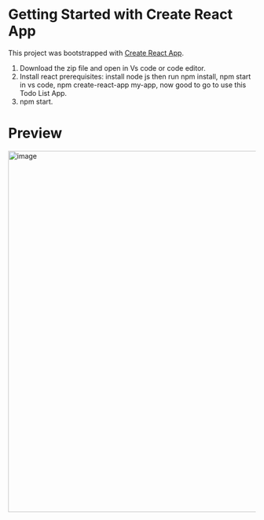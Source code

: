 # Getting Started with Create React App

This project was bootstrapped with [Create React App](https://github.com/facebook/create-react-app).

1. Download the zip file and open in Vs code or code editor.
2. Install react prerequisites: install node js then run npm install, npm start in vs code, npm create-react-app my-app, now good to go to use this Todo List App.
2. npm start.

# Preview
   <img width="736" alt="image" src="https://github.com/TechDeveloper098/Todo/assets/154778878/35769059-a7a6-4415-92a1-c36fe6d0efd0">
